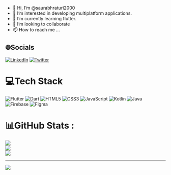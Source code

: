 - 👋 Hi, I’m @saurabhraturi2000
- 👀 I’m interested in developing multiplatform applications.
- 🌱 I’m currently learning flutter.
- 💞️ I’m looking to collaborate
- 📫 How to reach me ...
## 🌐Socials
[![LinkedIn](https://img.shields.io/badge/LinkedIn-%230077B5.svg?logo=linkedin&logoColor=white)](https://linkedin.com/in/https://www.linkedin.com/in/saurabh-raturi-6b0a13196) [![Twitter](https://img.shields.io/badge/Twitter-%231DA1F2.svg?logo=Twitter&logoColor=white)](https://twitter.com/https://twitter.com/saurabhraturi8) 

# 💻Tech Stack
![Flutter](https://img.shields.io/badge/Flutter-%2302569B.svg?style=for-the-badge&logo=Flutter&logoColor=white) ![Dart](https://img.shields.io/badge/dart-%230175C2.svg?style=for-the-badge&logo=dart&logoColor=white) ![HTML5](https://img.shields.io/badge/html5-%23E34F26.svg?style=for-the-badge&logo=html5&logoColor=white) ![CSS3](https://img.shields.io/badge/css3-%231572B6.svg?style=for-the-badge&logo=css3&logoColor=white) ![JavaScript](https://img.shields.io/badge/javascript-%23323330.svg?style=for-the-badge&logo=javascript&logoColor=%23F7DF1E) ![Kotlin](https://img.shields.io/badge/kotlin-%230095D5.svg?style=for-the-badge&logo=kotlin&logoColor=white) ![Java](https://img.shields.io/badge/java-%23ED8B00.svg?style=for-the-badge&logo=java&logoColor=white) ![Firebase](https://img.shields.io/badge/firebase-%23039BE5.svg?style=for-the-badge&logo=firebase) ![Figma](https://img.shields.io/badge/figma-%23F24E1E.svg?style=for-the-badge&logo=figma&logoColor=white)
# 📊GitHub Stats :
![](https://github-readme-stats.vercel.app/api?username=saurabhraturi2000&theme=default&hide_border=true&include_all_commits=false&count_private=true)<br/>
![](https://github-readme-streak-stats.herokuapp.com/?user=saurabhraturi2000&theme=default&hide_border=true)<br/>
![](https://github-readme-stats.vercel.app/api/top-langs/?username=saurabhraturi2000&theme=default&hide_border=true&include_all_commits=false&count_private=true&layout=compact)

---
[![](https://visitcount.itsvg.in/api?id=saurabhraturi2000&icon=0&color=0)](https://visitcount.itsvg.in)

<!---
saurabhraturi2000/saurabhraturi2000 is a ✨ special ✨ repository because its `README.md` (this file) appears on your GitHub profile.
You can click the Preview link to take a look at your changes.
--->
